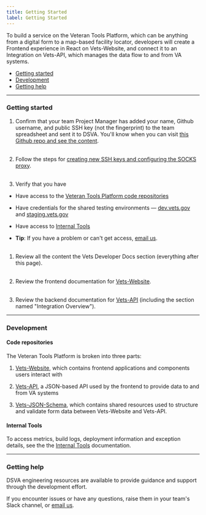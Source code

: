 ```yaml
---
title: Getting Started
label: Getting Started
---
```



To build a service on the Veteran Tools Platform, which can be anything from a digital form to a map-based facility locator, developers will create a Frontend experience in React on Vets-Website, and connect it to an Integration on Vets-API, which manages the data flow to and from VA systems.

* [Getting started](#getting-started)
* [Development](#development)
* [Getting help](#getting-help)

<hr>

### Getting started

1. Confirm that your team Project Manager has added your name, Github username, and public SSH key (not the fingerprint) to the team spreadsheet and sent it to DSVA. You'll know when you can visit [this Github repo and see the content](https://github.com/department-of-veterans-affairs/vets.gov-team).
<br/><br/>

1. Follow the steps for <a title="go to create ssh keys" href="https://department-of-veterans-affairs.github.io/va-digital-services-platform-docs/docs/vets-developer-docs/internal-tools-access.html#requirements">creating new SSH keys and configuring the SOCKS proxy</a>.
<br/><br/>

1. Verify that you have

  * Have access to the [Veteran Tools Platform code repositories](#code-repositories)

  * Have credentials for the shared testing environments &mdash;  <a title="go to dev.vets.gov" href="https://dev.vets.gov" target="_blank">dev.vets.gov</a> and <a title="go to staging.vets.gov" href="https://staging.vets.gov" target="_blank">staging.vets.gov</a>

  * Have access to [Internal Tools](./internal-tools-access)

  * **Tip**: If you have a problem or can't get access, [email us](mailto:elizabeth.hunt@va.gov).
<br/><br/>

1. Review all the content the Vets Developer Docs section (everything after this page).
<br/><br/>

1. Review the frontend documentation for <a title="Go to Vets-Website readme" href="./vets-website/vets-website-readme" target="_blank">Vets-Website</a>.
<br/><br/>

1. Review the backend documentation for <a title="Go to Vets-API readme" href="./vets-api/vets-api-readme" target="_blank">Vets-API</a> (including the section named "Integration Overview").

<hr>

### Development

#### Code repositories

The Veteran Tools Platform is broken into three parts:

1. <a title="Go to Vets-Website" href="https://github.com/department-of-veterans-affairs/vets-website" target="_blank">Vets-Website</a>, which contains frontend applications and components users interact with

2. <a title="Go to Vets-API" href="https://github.com/department-of-veterans-affairs/vets-api" target="_blank">Vets-API</a>, a JSON-based API used by the frontend to provide data to and from VA systems

3. <a title="Go to Vets-JSON-Schema" href="https://github.com/department-of-veterans-affairs/vets-json-schema" target="_blank">Vets-JSON-Schema</a>, which contains shared resources used to structure and validate form data between Vets-Website and Vets-API.


#### Internal Tools

To access metrics, build logs, deployment information and exception details, see the the [Internal Tools](./internal-tools-access) documentation.

<hr>

### Getting help

DSVA engineering resources are available to provide guidance and support through the development effort.

If you encounter issues or have any questions, raise them in your team's Slack channel, or [email us](mailto:elizabeth.hunt@va.gov).
